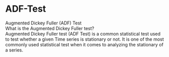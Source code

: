 # ADF-Test
Augmented Dickey Fuller (ADF) Test<br/>
What is the Augmented Dickey Fuller test?<br/>
Augmented Dickey Fuller test (ADF Test) is a common statistical test used to test whether a given Time series is stationary or not. It is one of the most commonly used statistical test when it comes to analyzing the stationary of a series.
